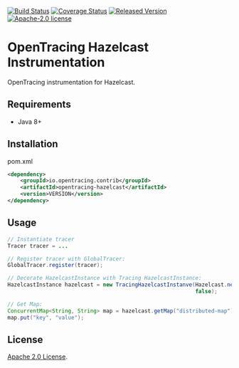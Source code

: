 [![Build Status][ci-img]][ci] [![Coverage Status][cov-img]][cov] [![Released Version][maven-img]][maven] [![Apache-2.0 license](https://img.shields.io/badge/license-Apache%202.0-blue.svg)](https://opensource.org/licenses/Apache-2.0)

# OpenTracing Hazelcast Instrumentation
OpenTracing instrumentation for Hazelcast.

## Requirements
- Java 8+

## Installation

pom.xml
```xml
<dependency>
    <groupId>io.opentracing.contrib</groupId>
    <artifactId>opentracing-hazelcast</artifactId>
    <version>VERSION</version>
</dependency>
```

## Usage

```java
// Instantiate tracer
Tracer tracer = ...

// Register tracer with GlobalTracer:
GlobalTracer.register(tracer);

// Decorate HazelcastInstance with Tracing HazelcastInstance:
HazelcastInstance hazelcast = new TracingHazelcastInstanve(Hazelcast.newHazelcastInstance(config), 
                                                           false);

// Get Map: 
ConcurrentMap<String, String> map = hazelcast.getMap("distributed-map");
map.put("key", "value");


```

## License

[Apache 2.0 License](./LICENSE).

[ci-img]: https://travis-ci.org/opentracing-contrib/java-hazelcast.svg?branch=master
[ci]: https://travis-ci.org/opentracing-contrib/java-hazelcast
[cov-img]: https://coveralls.io/repos/github/opentracing-contrib/java-hazelcast/badge.svg?branch=master
[cov]: https://coveralls.io/github/opentracing-contrib/java-hazelcast?branch=master
[maven-img]: https://img.shields.io/maven-central/v/io.opentracing.contrib/opentracing-hazelcast.svg
[maven]: http://search.maven.org/#search%7Cga%7C1%7Copentracing-hazelcast

